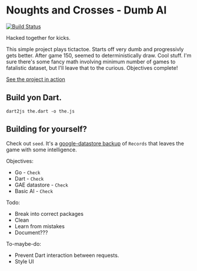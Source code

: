 Noughts and Crosses - Dumb AI
=========

[![Build Status](https://travis-ci.org/dmadisetti/noughtscrosses.png)](https://travis-ci.org/dmadisetti/noughtscrosses)

Hacked together for kicks.

This simple project plays tictactoe. Starts off very dumb and progressivly gets better. After game 150, seemed to deterministically draw. Cool stuff. I'm sure there's some fancy math involving minimum number of games to fatalistic dataset, but I'll leave that to the curious. Objectives complete!

[See the project in action](http://nought-crosses.appspot.com/)

Build yon Dart.
---
`dart2js the.dart -o the.js`

Building for yourself?
---
Check out `seed`. It's a [google-datastore backup](https://developers.google.com/appengine/docs/adminconsole/datastoreadmin#restoring_data_to_another_app) of `Records` that leaves the game with some intelligence.

Objectives:

- Go - `Check`
- Dart - `Check`
- GAE datastore - `Check`
- Basic AI - `Check`

Todo:

- Break into correct packages
- Clean
- Learn from mistakes
- Document???

To-maybe-do:

- Prevent Dart interaction between requests.
- Style UI